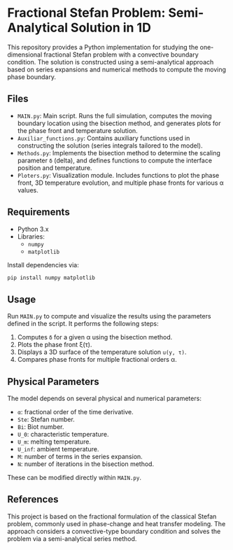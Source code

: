 
# Fractional Stefan Problem: Semi-Analytical Solution in 1D

This repository provides a Python implementation for studying the one-dimensional fractional Stefan problem with a convective boundary condition. The solution is constructed using a semi-analytical approach based on series expansions and numerical methods to compute the moving phase boundary.

## Files

- `MAIN.py`: Main script. Runs the full simulation, computes the moving boundary location using the bisection method, and generates plots for the phase front and temperature solution.
- `Auxiliar_functions.py`: Contains auxiliary functions used in constructing the solution (series integrals tailored to the model).
- `Methods.py`: Implements the bisection method to determine the scaling parameter `δ` (delta), and defines functions to compute the interface position and temperature.
- `Ploters.py`: Visualization module. Includes functions to plot the phase front, 3D temperature evolution, and multiple phase fronts for various α values.

## Requirements

- Python 3.x
- Libraries:
  - `numpy`
  - `matplotlib`

Install dependencies via:

```bash
pip install numpy matplotlib
```

## Usage

Run `MAIN.py` to compute and visualize the results using the parameters defined in the script. It performs the following steps:

1. Computes `δ` for a given α using the bisection method.
2. Plots the phase front ξ(τ).
3. Displays a 3D surface of the temperature solution `u(y, τ)`.
4. Compares phase fronts for multiple fractional orders α.

## Physical Parameters

The model depends on several physical and numerical parameters:

- `α`: fractional order of the time derivative.
- `Ste`: Stefan number.
- `Bi`: Biot number.
- `U_0`: characteristic temperature.
- `U_m`: melting temperature.
- `U_inf`: ambient temperature. 
- `M`: number of terms in the series expansion.
- `N`: number of iterations in the bisection method.

These can be modified directly within `MAIN.py`.

## References

This project is based on the fractional formulation of the classical Stefan problem, commonly used in phase-change and heat transfer modeling. The approach considers a convective-type boundary condition and solves the problem via a semi-analytical series method.
